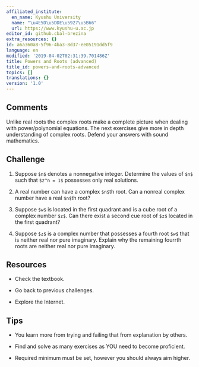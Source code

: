 ```yaml
---
affiliated_institute:
  en_name: Kyushu University
  name: "\u4E5D\u5DDE\u5927\u5B66"
  url: https://www.kyushu-u.ac.jp
editor_id: github.cbal-brezina
extra_resources: {}
id: a6a360a8-5f96-4ba3-8d37-ee05191dd5f9
language: en
modified: '2019-04-02T02:31:39.701486Z'
title: Powers and Roots (advanced)
title_id: powers-and-roots-advanced
topics: []
translations: {}
version: '1.0'
---
```


## Comments

Unlike real roots the complex roots make a complete picture when dealing with power/polynomial equations. The next exercises give more in depth understanding of complex roots. Defend your answers with sound mathematics.

## Challenge

1. Suppose `$n$` denotes a nonnegative integer. Determine the values of `$n$` such that `$z^n = 1$` possesses only real solutions. 

2. A real number can have a complex `$n$`th root. Can a nonreal complex number have a real `$n$`th root?

3. Suppose `$w$` is located in the first quadrant and is a cube root of a complex number `$z$`. Can there exist a second cue root of `$z$` located in the first quadrant? 

4. Suppose `$z$` is a complex number that possesses a fourth root `$w$` that is neither real nor pure imaginary. Explain why the remaining fourrth roots are neither real nor pure imaginary.


## Resources

- Check the textbook.
 
- Go back to previous challenges.

- Explore the Internet.

## Tips

- You learn more from trying and failing that from explanation by others.

- Find and solve as many exercises as YOU need to become proficient.

- Required minimum must be set, however you should always aim higher.



